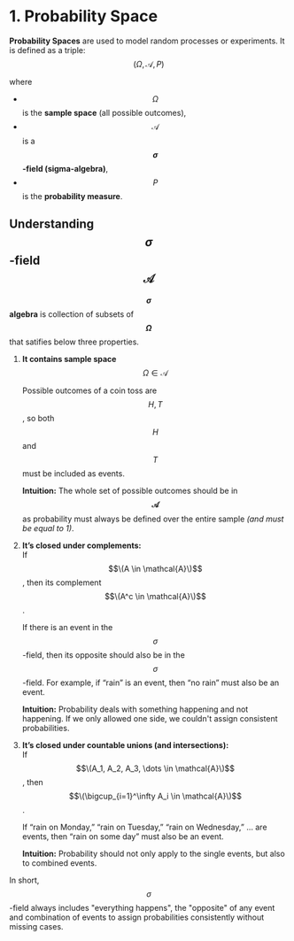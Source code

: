 # 1. Probability Space
**Probability Spaces** are used to model random processes or experiments. It is defined as a triple:
$$(\Omega, \mathcal{A}, P)$$

where  
- $$\Omega$$ is the **sample space** (all possible outcomes),  
- $$\mathcal{A}$$ is a **$$\sigma$$-field (sigma-algebra)**,  
- $$P$$ is the **probability measure**. 

## Understanding $$\sigma$$-field $$\mathcal{A}$$
**$$\sigma$$ algebra** is collection of subsets of **$$\Omega$$** that satifies below three properties.
1. **It contains sample space** \
   $$\Omega \in \mathcal{A}$$ 

   Possible outcomes of a coin toss are $${H, T}$$,  so both $$H$$ and $$T$$ must be included as events.
   
   **Intuition:** The whole set of possible outcomes should be in **$$\mathcal{A}$$** as probability must always be defined over the entire sample _(and must be equal to 1)_.
   
3. **It’s closed under complements:**  
   If $$\(A \in \mathcal{A}\)$$, then its complement $$\(A^c \in \mathcal{A}\)$$.
   
   If there is an event in the $$\sigma$$-field, then its opposite should also be in the $$\sigma$$-field. For example, if “rain” is an event, then “no rain” must also be an event.
      
   **Intuition:** Probability deals with something happening and not happening. If we only allowed one side, we couldn't assign consistent probabilities.

5. **It’s closed under countable unions (and intersections):**  
   If $$\(A_1, A_2, A_3, \dots \in \mathcal{A}\)$$, then  
   $$\(\bigcup_{i=1}^\infty A_i \in \mathcal{A}\)$$.
   
   If “rain on Monday,” “rain on Tuesday,” “rain on Wednesday,” … are events, then “rain on some day” must also be an event.
    
   **Intuition:** Probability should not only apply to the single events, but also to combined events.

In short, $$\sigma$$-field always includes "everything happens", the  "opposite" of any event and combination of events to assign probabilities consistently without missing cases.
